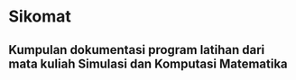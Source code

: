 # Sikomat

## Kumpulan dokumentasi program latihan dari mata kuliah Simulasi dan Komputasi Matematika
